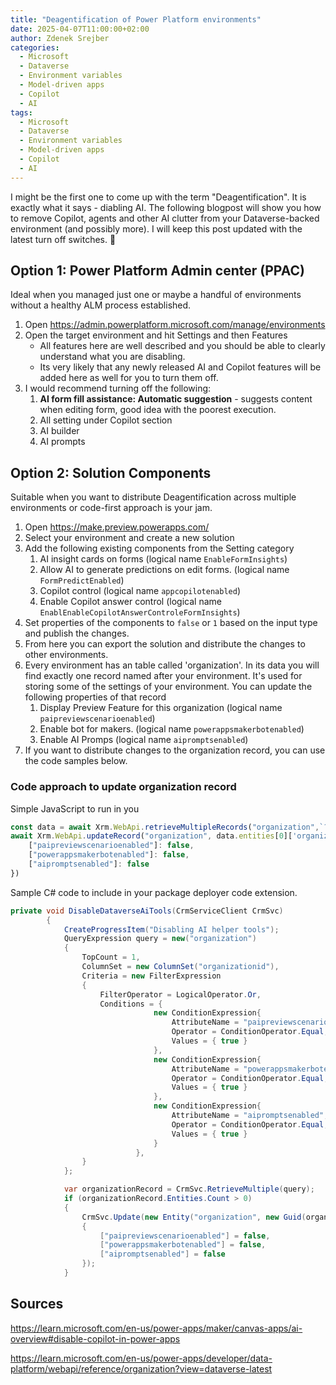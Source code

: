 ```yaml
---
title: "Deagentification of Power Platform environments"
date: 2025-04-07T11:00:00+02:00
author: Zdenek Srejber
categories:
  - Microsoft
  - Dataverse
  - Environment variables
  - Model-driven apps
  - Copilot
  - AI
tags:
  - Microsoft
  - Dataverse
  - Environment variables
  - Model-driven apps
  - Copilot
  - AI
---
```

I might be the first one to come up with the term "Deagentification". It is exactly what it says - diabling AI. The following blogpost will show you how to remove Copilot, agents and other AI clutter from your Dataverse-backed environment (and possibly more). I will keep this post updated with the latest turn off switches. 🙂 

## Option 1: Power Platform Admin center (PPAC)
Ideal when you managed just one or maybe a handful of environments without a healthy ALM process established.
1. Open https://admin.powerplatform.microsoft.com/manage/environments
1. Open the target environment and hit Settings and then Features
   - All features here are well described and you should be able to clearly understand what you are disabling.
   - Its very likely that any newly released AI and Copilot features will be added here as well for you to turn them off.
1. I would recommend turning off the following:
   1. **AI form fill assistance: Automatic suggestion** - suggests content when editing form, good idea with the poorest execution.
   1. All setting under Copilot section
   1. AI builder
   1. AI prompts

## Option 2: Solution Components
Suitable when you want to distribute Deagentification across multiple environments or code-first approach is your jam.
1. Open https://make.preview.powerapps.com/
1. Select your environment and create a new solution
1. Add the following existing components from the Setting category
   1. AI insight cards on forms (logical name `EnableFormInsights`)
   1. Allow AI to generate predictions on edit forms. (logical name `FormPredictEnabled`)
   1. Copilot control (logical name `appcopilotenabled`)
   1. Enable Copilot answer control (logical name `EnablEnableCopilotAnswerControleFormInsights`)
1. Set properties of the components to `false` or `1` based on the input type and publish the changes.
1. From here you can export the solution and distribute the changes to other environments.
1. Every environment has an table called 'organization'. In its data you will find exactly one record named after your environment. It's used for storing some of the settings of your environment. You can update the following properties of that record
   1. Display Preview Feature for this organization (logical name `paipreviewscenarioenabled`)
   1. Enable bot for makers. (logical name `powerappsmakerbotenabled`)
   1. Enable AI Promps (logical name `aipromptsenabled`)
1. If you want to distribute changes to the organization record, you can use the code samples below.


### Code approach to update organization record
Simple JavaScript to run in you
```ts
const data = await Xrm.WebApi.retrieveMultipleRecords("organization",`?$select=organizationid,name`)
await Xrm.WebApi.updateRecord("organization", data.entities[0]['organizationid'], { 
    ["paipreviewscenarioenabled"]: false,
    ["powerappsmakerbotenabled"]: false,
    ["aipromptsenabled"]: false
})
```
Sample C# code to include in your package deployer code extension. 
```c#
private void DisableDataverseAiTools(CrmServiceClient CrmSvc)
        {
            CreateProgressItem("Disabling AI helper tools");
            QueryExpression query = new("organization")
            {
                TopCount = 1,
                ColumnSet = new ColumnSet("organizationid"),
                Criteria = new FilterExpression
                {
                    FilterOperator = LogicalOperator.Or,
                    Conditions = {
                                new ConditionExpression{
                                    AttributeName = "paipreviewscenarioenabled",
                                    Operator = ConditionOperator.Equal,
                                    Values = { true }
                                },
                                new ConditionExpression{
                                    AttributeName = "powerappsmakerbotenabled",
                                    Operator = ConditionOperator.Equal,
                                    Values = { true }
                                },
                                new ConditionExpression{
                                    AttributeName = "aipromptsenabled",
                                    Operator = ConditionOperator.Equal,
                                    Values = { true }
                                }
                            },
                }
            };

            var organizationRecord = CrmSvc.RetrieveMultiple(query);
            if (organizationRecord.Entities.Count > 0)
            {
                CrmSvc.Update(new Entity("organization", new Guid(organizationRecord.Entities[0]["organizationid"].ToString()))
                {
                    ["paipreviewscenarioenabled"] = false,
                    ["powerappsmakerbotenabled"] = false,
                    ["aipromptsenabled"] = false
                });
            }
```

## Sources
https://learn.microsoft.com/en-us/power-apps/maker/canvas-apps/ai-overview#disable-copilot-in-power-apps

https://learn.microsoft.com/en-us/power-apps/developer/data-platform/webapi/reference/organization?view=dataverse-latest
